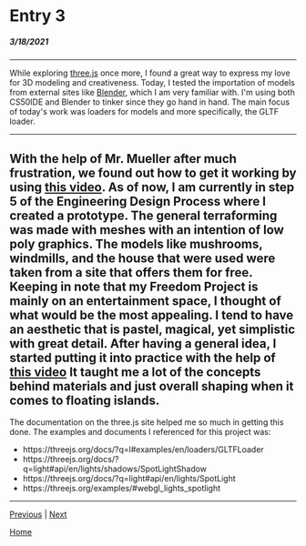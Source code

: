 # Entry 3
##### 3/18/2021
---
While exploring [three.js](https://threejs.org) once more, I found a great way to express my love for 3D modeling and creativeness. 
Today, I tested the importation of models from external sites like [Blender](https://www.blender.org/), which I am very familiar with.
I'm using both CS50IDE and Blender to tinker since they go hand in hand. The main focus of today's work was loaders for models and more specifically, the GLTF loader.

---
With the help of Mr. Mueller after much frustration, we found out how to get it working by using [this video](https://youtu.be/F4q2cqj_Tdc).
As of now, I am currently in step 5 of the Engineering Design Process where I created a prototype. 
The general terraforming was made with meshes with an intention of low poly graphics. The models like mushrooms, windmills, and the house that were used were taken from a site that offers them for free.
Keeping in note that my Freedom Project is mainly on an entertainment space, I thought of what would be the most appealing.
I tend to have an aesthetic that is pastel, magical, yet simplistic with great detail. 
After having a general idea, I started putting it into practice with the help of [this video](https://www.youtube.com/watch?time_continue=151&v=0lj643VmTsg&feature=emb_title.) 
It taught me a lot of the concepts behind materials and just overall shaping when it comes to floating islands. 
---
The documentation on the three.js site helped me so much in getting this done. The examples and documents I referenced for this project was:
<ul>
<li>https://threejs.org/docs/?q=l#examples/en/loaders/GLTFLoader</li>
<li>https://threejs.org/docs/?q=light#api/en/lights/shadows/SpotLightShadow</li>
<li>https://threejs.org/docs/?q=light#api/en/lights/SpotLight</li>
<li>https://threejs.org/examples/#webgl_lights_spotlight</li>
</ul>

---

[Previous](entry02.md) | [Next](entry04.md)

[Home](../README.md)